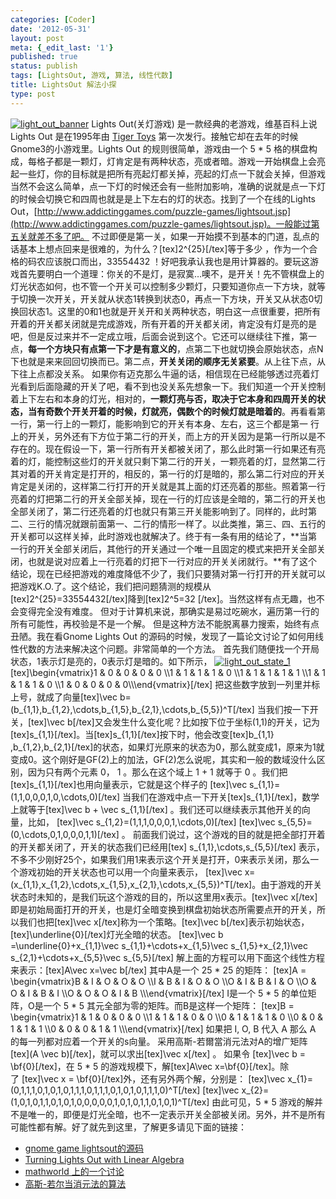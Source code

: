 ```yaml
---
categories: [Coder]
date: '2012-05-31'
layout: post
meta: {_edit_last: '1'}
published: true
status: publish
tags: [LightsOut, 游戏, 算法, 线性代数]
title: LightsOut 解法小探
type: post
---
```

[![](http://dourok.info/wp-content/uploads/2012/05/light_out_banner.png "light_out_banner")](http://dourok.info/wp-content/uploads/2012/05/light_out_banner.png)
Lights Out(关灯游戏) 是一款经典的老游戏，维基百科上说Lights Out
是在1995年由 [Tiger
Toys](https://en.wikipedia.org/wiki/Tiger_Toys "Tiger Toys") 第一次发行。接触它却在去年的时候Gnome3的小游戏里。Lights
Out 的规则很简单，游戏由一个 5 \* 5
格的棋盘构成，每格子都是一颗灯，灯肯定是有两种状态，亮或者暗。游戏一开始棋盘上会亮起一些灯，你的目标就是把所有亮起灯都关掉，亮起的灯点一下就会关掉，但游戏当然不会这么简单，点一下灯的时候还会有一些附加影响，准确的说就是点一下灯的时候会切换它和四周也就是是上下左右的灯的状态。找到了一个在线的Lights
Out，[http://www.addictinggames.com/puzzle-games/lightsout.jsp](http://www.addictinggames.com/puzzle-games/lightsout.jsp)。一般能过第五关就差不多了吧。
不过即便是第一关，如果一开始摸不到基本的门道，乱点的话基本上想点回来是很难的，为什么？[tex]2\^{25}[/tex]等于多少
，作为一个合格的码农应该脱口而出，33554432
！好吧我承认我也是用计算器的。要玩这游戏首先要明白一个道理：你关的不是灯，是寂寞…噢不，是开关！先不管棋盘上的灯光状态如何，也不管一个开关可以控制多少颗灯，只要知道你点一下方块，就等于切换一次开关，开关就从状态1转换到状态0，再点一下方块，开关又从状态0切换回状态1。这里的0和1也就是开关开和关两种状态，明白这一点很重要，把所有开着的开关都关闭就是完成游戏，所有开着的开关都关闭，肯定没有灯是亮的是吧，但是反过来并不一定成立哦，后面会说到这个。它还可以继续往下推，第一点，**每一个方块只有点第一下才是有意义的**，点第二下也就切换会原始状态，点N下也就是来来回回切换而已。第二点，**开关关闭的顺序无关紧要**。从上往下点，从下往上点都没关系。
如果你有迈克那么牛逼的话，相信现在已经能够透过亮着灯光看到后面隐藏的开关了吧，看不到也没关系先想象一下。我们知道一个开关控制着上下左右和本身的灯光，相对的，**一颗灯亮与否，取决于它本身和四周开关的状态，当有奇数个开关开着的时候，灯就亮，偶数个的时候灯就是暗着的**。再看看第一行，第一行上的一颗灯，能影响到它的开关有本身、左右，这三个都是第一
行上的开关，另外还有下方位于第二行的开关，而上方的开关因为是第一行所以是不存在的。现在假设一下，第一行所有开关都被关闭了，那么此时第一行如果还有亮着的灯，能控制这些灯的开关就只剩下第二行的开关，一颗亮着的灯，显然第二行其对着的开关肯定是打开的，相反的，第一行的灯是暗的，那么第二行对应的开关肯定是关闭的，这样第二行打开的开关就是其上面的灯还亮着的那些。照着第一行亮着的灯把第二行的开关全部关掉，现在一行的灯应该是全暗的，第二行的开关也全部关闭了，第二行还亮着的灯也就只有第三开关能影响到了。同样的，此时第二、三行的情况就跟前面第一、二行的情形一样了。以此类推，第三、四、五行的开关都可以这样关掉，此时游戏也就解决了。终于有一条有用的结论了，**当第一行的开关全部关闭后，其他行的开关通过一个唯一且固定的模式来把开关全部关闭，也就是说对应着上一行亮着的灯把下一行对应的开关关闭就行。**有了这个结论，现在已经把游戏的难度降低不少了，我们只要猜对第一行打开的开关就可以把游戏K.O.了。这个结论，我们把问题猜测的规模从[tex]2\^{25}=33554432[/tex]降到[tex]2\^5=32
[/tex]。当然这样有点无趣，也不会变得完全没有难度。
但对于计算机来说，那确实是易过吃碗水，遍历第一行的所有可能性，再校验是不是一个解。
但是这种方法不能脱离暴力搜索，始终有点丑陋。我在看Gnome Lights Out
的源码的时候，发现了一篇论文讨论了如何用线性代数的方法来解决这个问题。非常简单的一个方法。
首先我们随便找一个开局状态，1表示灯是亮的，0表示灯是暗的。如下所示，
[![](http://dourok.info/wp-content/uploads/2012/05/light_out_state_1.png "light_out_state_1")](http://dourok.info/wp-content/uploads/2012/05/light_out_state_1.png)
[tex]\\begin{vmatrix}1 & 0 & 0 & 0 & 0 \\\\1 & 1 & 1 & 1 & 0 \\\\1 & 1 &
1 & 1 & 1 \\\\1 & 1 & 1 & 1 & 0 \\\\1 & 0 & 0 & 0 &
0\\\\\\end{vmatrix}[/tex]
把这些数字放到一列里并标上号，就成了向量[tex]\\vec
b=(b\_{1,1},b\_{1,2},\\cdots,b\_{1,5},b\_{2,1},\\cdots,b\_{5,5})\^T[/tex]
当我们按一下开关，[tex]\\vec
b[/tex]又会发生什么变化呢？比如按下位于坐标(1,1)的开关，记为[tex]s\_{1,1}[/tex]。当[tex]s\_{1,1}[/tex]按下时，他会改变[tex]b\_{1,1}
,b\_{1,2},b\_{2,1}[/tex]的状态，如果灯光原来的状态为0，那么就变成1，原来为1就变成0。这个刚好是GF(2)上的加法，GF(2)怎么说呢，其实和一般的数域没什么区别，因为只有两个元素
0， 1 。那么在这个域上 1 + 1 就等于 0
。我们把[tex]s\_{1,1}[/tex]也用向量表示，它就是这个样子的 [tex]\\vec
s\_{1,1}=(1,1,0,0,0,1,0,\\cdots,0)[/tex]
当我们在游戏中点一下开关[tex]s\_{1,1}[/tex]，数学上就等于[tex]\\vec b +
\\vec s\_{1,1}[/tex] 。我们还可以继续表示其他开关的向量，比如， [tex]\\vec
s\_{1,2}=(1,1,1,0,0,0,1,\\cdots,0)[/tex] [tex]\\vec
s\_{5,5}=(0,\\cdots,0,1,0,0,0,1,1)[/tex] 。
前面我们说过，这个游戏的目的就是把全部打开着的开关都关闭了，开关的状态我们已经用[tex]
s\_{1,1},\\cdots,s\_{5,5}[/tex]
表示，不多不少刚好25个，如果我们用1来表示这个开关是打开，0来表示关闭，那么一个游戏初始的开关状态也可以用一个向量来表示，
[tex]\\vec
x=(x\_{1,1},x\_{1,2},\\cdots,x\_{1,5},x\_{2,1},\\cdots,x\_{5,5})\^T[/tex]。由于游戏的开关状态时未知的，是我们玩这个游戏的目的，所以这里用x表示。[tex]\\vec
x[/tex]即是初始局面打开的开关，也是灯全暗变换到棋盘初始状态所需要点开的开关，所以我们也把[tex]\\vec
x[/tex]称为一个策略。[tex]\\vec
b[/tex]表示初始状态，[tex]\\underline{0}[/tex]灯光全暗的状态。 [tex]\\vec
b =\\underline{0}+x\_{1,1}\\vec s\_{1,1}+\\cdots+x\_{1,5}\\vec
s\_{1,5}+x\_{2,1}\\vec s\_{2,1}+\\cdots+x\_{5,5}\\vec s\_{5,5}[/tex]
解上面的方程可以用下面这个线性方程来表示：[tex]A\\vec x=\\vec b[/tex]
其中A是一个 25 \* 25 的矩阵： [tex]A = \\begin{vmatrix}B & I & O & O & O
\\\\I & B & I & O & O \\\\O & I & B & I & O \\\\O & O & I & B & I \\\\O
& O & O & I & B \\\\\\end{vmatrix}[/tex] I是一个 5 \* 5
的单位矩阵，O是一个 5 \* 5 其元全部为零的矩阵。而B是这样一个矩阵： [tex]B
= \\begin{vmatrix}1 & 1 & 0 & 0 & 0 \\\\1 & 1 & 1 & 0 & 0 \\\\0 & 1 & 1
& 1 & 0 \\\\0 & 0 & 1 & 1 & 1 \\\\0 & 0 & 0 & 1 & 1
\\\\\\end{vmatrix}[/tex] 如果把 I, O, B 代入 A 那么 A
的每一列都对应着一个开关的s向量。
采用高斯-若爾當消元法对A的增广矩阵[tex](A \\vec
b)[/tex]，就可以求出[tex]\\vec x[/tex] 。 如果令 [tex]\\vec b =
\\bf{0}[/tex]，在 5 \* 5 的游戏规模下，解[tex]A\\vec
x=\\bf{0}[/tex]。除了 [tex]\\vec x =
\\bf{0}[/tex]外，还有另外两个解，分别是： [tex]\\vec
x\_{1}=(0,1,1,1,0,1,0,1,0,1,1,1,0,1,1,1,0,1,0,1,0,1,1,1,0)\^T[/tex]
[tex]\\vec
x\_{2}=(1,0,1,0,1,1,0,1,0,1,0,0,0,0,0,1,0,1,0,1,1,0,1,0,1)\^T[/tex]
由此可见，5 \* 5
游戏的解并不是唯一的，即便是灯光全暗，也不一定表示开关全部被关闭。另外，并不是所有可能性都有解。好了就先到这里，了解更多请见下面的链接：

-   [gnome game
    lightsout的源码](http://git.gnome.org/browse/gnome-games/tree/lightsoff)
-   [Turning Lights Out with Linear
    Algebra](www.math.ksu.edu/~dmaldona/math551/lights_out.pdf)
-   [mathworld
    上的一个讨论](http://mathworld.wolfram.com/LightsOutPuzzle.html)
-   [高斯-若尔当消元法的算法](http://www.cnblogs.com/pegasus/archive/2011/07/31/2123195.html)

